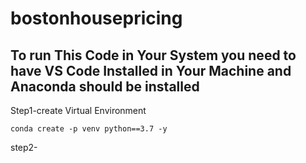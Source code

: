 # bostonhousepricing

## To run This Code in Your System you need to have VS Code Installed in Your Machine and Anaconda should be installed

Step1-create Virtual Environment
```
conda create -p venv python==3.7 -y
```

step2-
